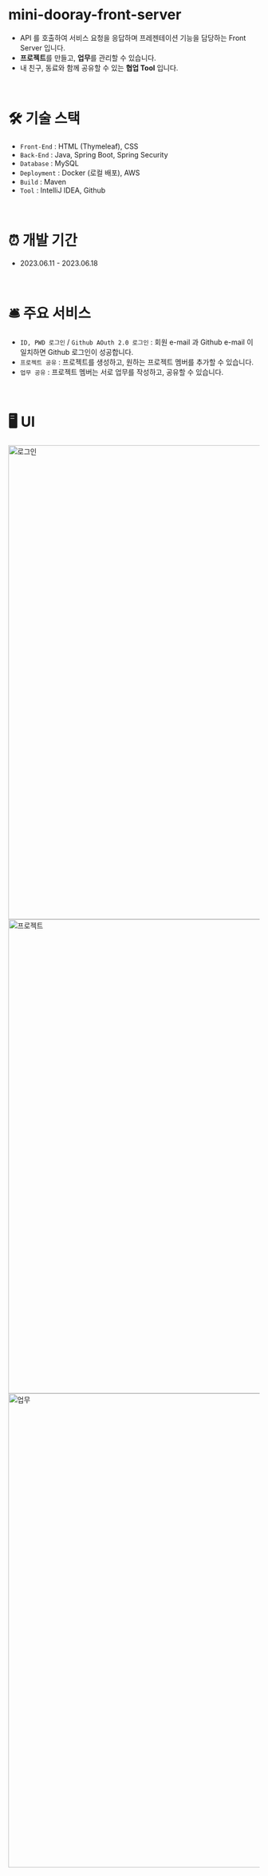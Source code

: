 # mini-dooray-front-server
- API 를 호출하여 서비스 요청을 응답하며 프레젠테이션 기능을 담당하는 Front Server 입니다. <br>
- **프로젝트**를 만들고, **업무**를 관리할 수 있습니다. <br>
- 내 친구, 동료와 함께 공유할 수 있는 **협업 Tool** 입니다. <br>

<br>

# 🛠 기술 스택
- `Front-End` : HTML (Thymeleaf), CSS
- `Back-End` : Java, Spring Boot, Spring Security
- `Database` : MySQL
- `Deployment` : Docker (로컬 배포), AWS
- `Build` : Maven
- `Tool` : IntelliJ IDEA, Github

<br>

# ⏰ 개발 기간
- 2023.06.11 - 2023.06.18

<br>

# 🛎 주요 서비스
- `ID, PWD 로그인` / `Github AOuth 2.0 로그인` : 회원 e-mail 과 Github e-mail 이 일치하면 Github 로그인이 성공합니다.
- `프로젝트 공유` : 프로젝트를 생성하고, 원하는 프로젝트 멤버를 추가할 수 있습니다.
- `업무 공유` : 프로젝트 멤버는 서로 업무를 작성하고, 공유할 수 있습니다.

<br>

# 🖥 UI

<img width="949" alt="로그인" src="https://github.com/Jangkwonoh-Mini-Dooray/mini-dooray-front-server/assets/97905221/641d6867-c914-45df-93aa-8a316339dbb0">

<img width="949" alt="프로젝트" src="https://github.com/Jangkwonoh-Mini-Dooray/mini-dooray-front-server/assets/97905221/9b3231c8-0f0a-4a40-9a91-706d6dbb039d">

<img width="949" alt="업무" src="https://github.com/Jangkwonoh-Mini-Dooray/mini-dooray-front-server/assets/97905221/8e7e8ec1-3ad7-4e26-bf26-3c4862fd7463">

